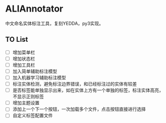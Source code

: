 # ALIAnnotator

中文命名实体标注工具，复刻YEDDA，py3实现。


## TO List

- [ ] 增加菜单栏
- [ ] 增加状态栏
- [ ] 增加工具栏
- [ ] 加入简单辅助标注模型
- [ ] 加入机器学习辅助标注模型
- [ ] 标注实体检测，避免标注边界错误，和已经标注过的实体有较差
- [ ] 是否标签能单独显示出来，如在实体上方有一个单独的标签，标注实体高亮，不显示正则标签
- [ ] 增加主题设置
- [ ] 添加上一个下一个按钮，一次加载多个文件，点击按钮直接进行选择
- [ ] 自定义标签配置文件
